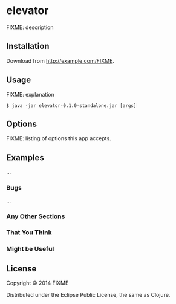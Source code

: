 # elevator

FIXME: description

## Installation

Download from http://example.com/FIXME.

## Usage

FIXME: explanation

    $ java -jar elevator-0.1.0-standalone.jar [args]

## Options

FIXME: listing of options this app accepts.

## Examples

...

### Bugs

...

### Any Other Sections
### That You Think
### Might be Useful

## License

Copyright © 2014 FIXME

Distributed under the Eclipse Public License, the same as Clojure.

